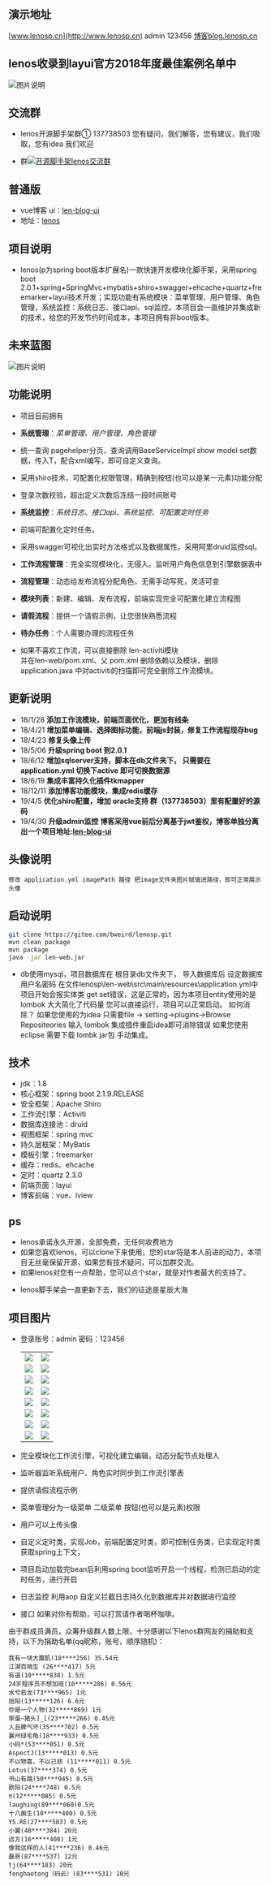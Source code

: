 ## 演示地址

[www.lenosp.cn](http://www.lenosp.cn)  admin 123456 [博客blog.lenosp.cn](http://blog.lenosp.cn)

## lenos收录到layui官方2018年度最佳案例名单中
![图片说明](https://images.gitee.com/uploads/images/2019/1017/214009_9f295d89_907437.jpeg "图片说明")

## 交流群
* lenos开源脚手架群① 137738503 您有疑问，我们解答，您有建议，我们吸取，您有idea 我们欢迎
- 群<a target="_blank" href="//shang.qq.com/wpa/qunwpa?idkey=2c71822be7b8c061087a94647663a742a274626a846b76647743ed556a24cabc"><img border="0" src="//pub.idqqimg.com/wpa/images/group.png" alt="开源脚手架lenos交流群" title="开源脚手架lenos交流群①"></a>


## 普通版
- vue博客 ui：[len-blog-ui](https://gitee.com/bweird/len-blog-ui)
- 地址：[lenos](https://gitee.com/bweird/lenos) 

## 项目说明
- lenos(p为spring boot版本扩展名)一款快速开发模块化脚手架，采用spring boot 2.0.1+spring+SpringMvc+mybatis+shiro+swagger+ehcache+quartz+freemarker+layui技术开发；实现功能有系统模块：菜单管理、用户管理、角色管理，系统监控：系统日志、接口api、sql监控。本项目会一直维护并集成新的技术，给您的开发节约时间成本，本项目拥有非boot版本。
## 未来蓝图
![图片说明](https://images.gitee.com/uploads/images/2019/1017/214007_d4b418ac_907437.jpeg "图片说明")

## 功能说明
- 项目目前拥有
- **系统管理**：_菜单管理、用户管理、角色管理_
- 统一查询 pagehelper分页，查询调用BaseServiceImpl show model set数据，传入T，配合xml编写，即可自定义查询。
- 采用shiro技术，可配置化权限管理，精确到按钮(也可以是某一元素)功能分配
- 登录次数校验，超出定义次数后冻结一段时间账号  
  
- **系统监控**：_系统日志、接口api、系统监控、可配置定时任务_
- 前端可配置化定时任务。
- 采用swagger可视化出实时方法格式以及数据属性，采用阿里druid监控sql。  
  
- **工作流程管理**：完全实现模块化，无侵入。监听用户角色信息到引擎数据表中
- **流程管理**：动态给发布流程分配角色，无需手动写死，灵活可变
- **模块列表**：新建、编辑、发布流程，前端实现完全可配置化建立流程图
- **请假流程**：提供一个请假示例，让您很快熟悉流程
- **待办任务**：个人需要办理的流程任务  
  
- 如果不喜欢工作流，可以直接删除 len-activiti模块  
并在len-web/pom.xml、父 pom.xml 删除依赖以及模块，删除application.java 中对activiti的扫描即可完全删除工作流模块。

## 更新说明
- 18/1/28 **添加工作流模块，前端页面优化，更加有线条**
- 18/4/21 **增加菜单编辑、选择图标功能，前端js封装，修复工作流程现存bug**
- 18/4/23 **修复头像上传**
- 18/5/06 **升级spring boot 到2.0.1**
- 18/6/12 **增加sqlserver支持，脚本在db文件夹下，
只需要在application.yml 切换下active 即可切换数据源**
- 18/6/19 **集成丰富持久化插件tkmapper**
- 18/12/11 **添加博客功能模块，集成redis缓存**
- 19/4/5 **优化shiro配置，增加 oracle支持 群（137738503）里有配置好的源码**
- 19/4/30 **升级admin监控**
**博客采用vue前后分离基于jwt鉴权，博客单独分离出一个项目地址:[len-blog-ui](https://gitee.com/bweird/len-blog-ui)**
## 头像说明
```
修改 application.yml imagePath 路径 把image文件夹图片赋值进路径，即可正常展示头像
```

## 启动说明

```bash
git clone https://gitee.com/bweird/lenosp.git
mvn clean package
mvn package
java -jar len-web.jar
```
- db使用mysql，项目数据库在 根目录db文件夹下，
导入数据库后 设定数据库用户名密码 在文件lenosp\len-web\src\main\resources\application.yml中
项目开始会报实体类 get set错误，这是正常的，因为本项目entity使用的是 lombok 大大简化了代码量
您可以直接运行，项目可以正常启动。
如何消除？
如果您使用的为idea 只需要file -> setting->plugins->Browse Repositeories 输入 lombok 集成插件重启idea即可消除错误
如果您使用 eclipse 需要下载 lombk jar包 手动集成。

## 技术
* jdk：1.8
* 核心框架：spring boot 2.1.9.RELEASE
* 安全框架：Apache Shiro
* 工作流引擎：Activiti
* 数据库连接池：druid
* 视图框架：spring mvc
* 持久层框架：MyBatis
* 模板引擎：freemarker
* 缓存：redis、ehcache
* 定时：quartz 2.3.0
* 前端页面：layui
* 博客前端：vue、iview

## ps
- lenos承诺永久开源，全部免费，无任何收费地方
- 如果您喜欢lenos，可以clone下来使用，您的star将是本人前进的动力，本项目无丝毫保留开源，如果您有技术疑问，可以加群交流。
- 如果lenos对您有一点帮助，您可以点个star，就是对作者最大的支持了。
* lenos脚手架会一直更新下去，我们的征途是星辰大海

## 项目图片
* 登录账号：admin 密码：123456   
  <table>
      <tr>
          <td><img src="https://images.gitee.com/uploads/images/2019/1017/214006_de4b6143_907437.jpeg"/></td>
          <td><img src="https://images.gitee.com/uploads/images/2019/1017/214007_add596c7_907437.jpeg"/></td>
      <tr>
      <tr>
          <td><img src="https://images.gitee.com/uploads/images/2019/1017/214007_593cd33c_907437.png"/></td>
          <td><img src="https://s1.ax1x.com/2018/12/11/FYwnR1.gif"/></td>
      <tr>
      <tr>
          <td><img src="https://s2.ax1x.com/2019/05/12/EhyVht.jpg"/></td>
          <td><img src="https://images.gitee.com/uploads/images/2019/1017/214012_77513b79_907437.png"/></td>
      <tr>
      <tr>
          <td><img src="https://s1.ax2x.com/2018/07/14/qvSGY.png"/></td>
          <td><img src="https://images.gitee.com/uploads/images/2019/1017/214011_595b1936_907437.jpeg"/></td>
      <tr>
      <tr>
          <td><img src="https://images.gitee.com/uploads/images/2019/1017/214012_13919888_907437.jpeg"/></td>
          <td><img src="https://images.gitee.com/uploads/images/2019/1017/214012_9c5675a5_907437.jpeg"/></td>
      <tr>
      <tr>
          <td><img src="https://s2.ax1x.com/2019/05/12/EhyPne.jpg"/></td>
          <td><img src="https://s2.ax1x.com/2019/05/12/Ehym1f.jpg"/></td>
      <tr>
      <tr>
          <td><img src="https://s2.ax1x.com/2019/05/12/Ehync8.jpg"/></td>
          <td><img src="https://s2.ax1x.com/2019/05/12/EhyAAA.jpg"/></td>
      <tr>
      <tr>
          <td><img src="https://s2.ax1x.com/2019/05/12/Ehyp6O.jpg"/></td>
          <td><img src="https://s2.ax1x.com/2019/05/12/Ehszp6.jpg"/></td>
      <tr>
      </table>
   
* 完全模块化工作流引擎，可视化建立编辑，动态分配节点处理人
* 监听器监听系统用户、角色实时同步到工作流引擎表
* 提供请假流程示例   
* 菜单管理分为一级菜单 二级菜单 按钮(也可以是元素)权限  
* 用户可以上传头像 
* 自定义定时类，实现Job，前端配置定时类，即可控制任务类，已实现定时类获取spring上下文，
* 项目启动加载完bean后利用spring boot监听开启一个线程，检测已启动的定时任务，进行开启
* 日志监控 利用aop 自定义拦截日志持久化到数据库并对数据进行监控
* 接口
如果对你有帮助，可以打赏请作者喝杯咖啡。

由于群成员满员，众筹升级群人数上限，十分感谢以下lenos群网友的捐助和支持，以下为捐助名单(qq昵称，账号，顺序随机)：
```
我有一块大腹肌(18****256) 35.54元
江湖百晓生 (26****417) 5元
有道(10*****838) 1.5元
24岁程序员不想加班(10*****286) 0.56元
水兮若龙(73****965) 1元
旭阳(13*****126) 6.6元
你是一个人物(32*****869) 1元
笨蛋~猪头]_[(23*****266) 0.45元
人丑脾气坏(35****702) 0.5元
襄州绿毛龟(18****933) 0.5元
小码*(53****051) 0.5元
AspectJ(13*****013) 0.5元
不以物喜，不以己悲 (11*****011) 0.5元
Lotus(37****374) 0.5元
书山有路(50****945) 0.5元
欧阳(24****748) 0.5元
π(12*****085) 0.5元
laughing(89****060)0.5元
十八画生(10*****400) 0.5元
YS.RE(27****583) 0.5元
小翼(40****384) 20元
远方(16*****408) 1元
像我这样的人(41****236) 0.46元
磊哥(87****537) 12元
tj(64****183) 20元
fenghaotong（码云）(83****531) 10元
```
